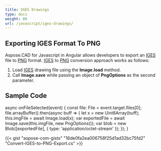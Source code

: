 ```yaml
---
title: IGES Drawings
type: docs
weight: 80
url: /javascript/iges-drawings/
---
```


## **Exporting IGES Format To PNG**

Aspose.CAD for Javascript in Angular allows developers to export an [IGES](https://docs.fileformat.com/cad/iges/) file to [PNG](https://docs.fileformat.com/image/png/) format.
[IGES](https://docs.fileformat.com/cad/iges/) to [PNG](https://docs.fileformat.com/image/png/) conversion approach works as follows:

1. Load [IGES](https://docs.fileformat.com/cad/iges/) drawing file using the **Image.load** method.
1. Call **Image.save** while passing an object of **PngOptions** as the second parameter.

## Sample Code

async onFileSelected(event) {
 const file: File = event.target.files[0];
 file.arrayBuffer().then(async buff => {
  let x = new Uint8Array(buff);
  this.imgFile = await Image.load(x);
  var exportedFile = await Image.save(this.imgFile, new PngOptions());
  var blob = new Blob([exportedFile], { type: 'application/octet-stream' });
  });
}

{{< gist "aspose-com-gists" "16de0fa2ea006758f25d1ad32bc75fd2" "Convert-IGES-to-PNG-Export.cs" >}}
